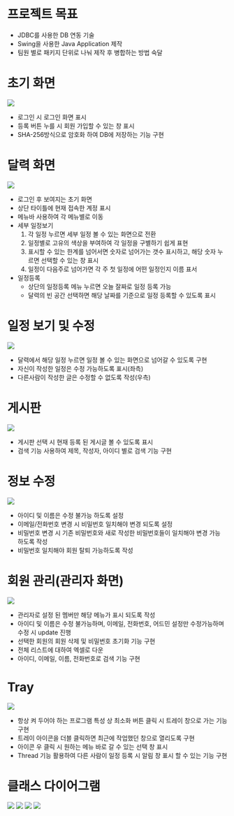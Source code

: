 # 프로젝트 목표
<ul>
  <li>JDBC를 사용한 DB 연동 기술</li>
  <li>Swing을 사용한 Java Application 제작</li>
  <li>팀원 별로 패키지 단위로 나눠 제작 후 병합하는 방법 숙달</li>
</ul>

# 초기 화면
<img src="https://postfiles.pstatic.net/MjAxOTA1MDhfMTY3/MDAxNTU3MjkwNTIwMDI4.sOZeD-C85FjbCqvcQnZsGpXcgv5EBLpKowzQgFhqqq8g.n6x9ghRUeivEe4U0cRqbzgyp41HJwzgHWdOYQq9c7uUg.PNG.younggu1545/%EA%B7%B8%EB%A6%BC22.png?type=w966"/>
<ul>
  <li>로그인 시 로그인 화면 표시</li>
  <li>등록 버튼 누를 시 회원 가입할 수 있는 창 표시</li>
  <li>SHA-256방식으로 암호화 하여 DB에 저장하는 기능 구현</li>
</ul>

# 달력 화면
<img src="https://postfiles.pstatic.net/MjAxOTA1MDhfMTEz/MDAxNTU3MjkwNzk4NTgw.xEI4ic2i_njWaYg0uGmK3LnbXIhkipWOzauBNXr74FQg.thk3Nnt43MAiw5WOnhBJ9VL_98VgDEPkuQNkWv6B5xYg.PNG.younggu1545/%EA%B7%B8%EB%A6%BC23.png?type=w966"/>
<ul>
  <li>로그인 후 보여지는 초기 화면</li>
  <li>상단 타이틀에 현재 접속한 계정 표시</li>
  <li>메뉴바 사용하여 각 메뉴별로 이동</li>
  <li>세부 일정보기
      <ol>
        <li>각 일정 누르면 세부 일정 볼 수 있는 화면으로 전환</li>
        <li>일정별로 고유의 색상을 부여하여 각 일정을 구별하기 쉽게 표현</li>
        <li>표시할 수 있는 한계를 넘어서면 숫자로 넘어가는 갯수 표시하고, 해당 숫자 누르면 선택할 수 있는 창 표시</li>
        <li>일정이 다음주로 넘어가면 각 주 첫 일정에 어떤 일정인지 이름 표서</li>
      </ol>
  </li>
  <li>일정등록
    <ul>
      <li>상단의 일정등록 메뉴 누르면 오늘 잘짜로 일정 등록 가능</li>
      <li>달력의 빈 공간 선택하면 해당 날짜를 기준으로 일정 등록할 수 있도록 표시</li>
    </ul>
  </li>
</ul>

# 일정 보기 및 수정
<img src="https://postfiles.pstatic.net/MjAxOTA1MDhfMTAw/MDAxNTU3MjkyMDYxNjQ5.YkP-KmuaKb2iIOUe_vV7bhEU_81bZ6LEbkNvX5KDV6Ag.8tLBCq2TyHS39jdQSKJSwFmQOKgwlqhsNglo0Uxh9L0g.PNG.younggu1545/%EA%B7%B8%EB%A6%BC24.png?type=w966"/>
<ul>
  <li>달력에서 해당 일정 누르면 일정 볼 수 있는 화면으로 넘어갈 수 있도록 구현</li>
  <li>자신이 작성한 일정은 수정 가능하도록 표시(좌측)</li>
  <li>다른사람이 작성한 글은 수정할 수 없도록 작성(우측)</li>
</ul>

# 게시판
<img src="https://postfiles.pstatic.net/MjAxOTA1MDhfMjAw/MDAxNTU3MjkyMjMwMjA2.DsAso-fQea_nZaj27kiujDpCYnB9lJw-ppB9nn-OscIg.Ia_wCqyq3aPSDObI3h-KS8yuWsGSS6AcgDBuJdcezzYg.PNG.younggu1545/%EA%B7%B8%EB%A6%BC25.png?type=w966"/>
<ul>
  <li>게시판 선택 시 현재 등록 된 게시글 볼 수 있도록 표시</li>
  <li>검색 기능 사용하여 제목, 작성자, 아이디 별로 검색 기능 구현</li>  
</ul>

# 정보 수정
<img src="https://postfiles.pstatic.net/MjAxOTA1MDhfMjM5/MDAxNTU3Mjg4OTY3Nzgw.mGVwMGRBzmSy--PAJ8v_E4I7NlIqX8cSvu1Px-XPsLYg.rj1X9m6D5WykU6epk6DMuCbC8TJpDRAW-Vzi5U5D8ssg.PNG.younggu1545/%EA%B7%B8%EB%A6%BC11.png?type=w966"/>
<ul>
  <li>아이디 및 이름은 수정 불가능 하도록 설정</li>
  <li>이메일/전화번호 변경 시 비밀번호 일치해야 변경 되도록 설정</li>
  <li>비밀번호 변경 시 기존 비밀번호와 새로 작성한 비밀번호들이 일치해야 변경 가능 하도록 작성</li>
  <li>비밀번호 일치해야 회원 탈퇴 가능하도록 작성</li>
</ul>

# 회원 관리(관리자 화면)
<img src="https://postfiles.pstatic.net/MjAxOTA1MDhfNzAg/MDAxNTU3Mjg4OTY4MDcw.HZLWLEKgTltEvrF9t61O9FvNfTS0PDGZc5xmeURnSe0g._PFGiQ4QgWbcGGY0WnsieiEOuQ21IYdHdrOiLwtzdV8g.PNG.younggu1545/%EA%B7%B8%EB%A6%BC13.png?type=w966"/>
<ul>
  <li>관리자로 설정 된 멤버만 해당 메뉴가 표시 되도록 작성</li>
  <li>아이디 및 이름은 수정 불가능하며, 이메일, 전화번호, 어드민 설정만 수정가능하며 수정 시 update 진행</li>
  <li>선택한 회원의 회원 삭제 및 비밀번호 초기화 기능 구현 </li>
  <li>전체 리스트에 대하여 엑셀로 다운 </li>
  <li>아이디, 이메일, 이름, 전화번호로 검색 기능 구현</li>
</ul>

# Tray
<img src="https://postfiles.pstatic.net/MjAxOTA1MDhfMjEw/MDAxNTU3MjkzODE0Njcz.u7fx2oj3W6YF1q24ZpnXhwKFVy6XMHrtiUQz_Kq8zKsg.p13oVMuBmPNyCpr1RyzUEubiYrbtHS8HjLBZenr11owg.PNG.younggu1545/%EA%B7%B8%EB%A6%BC26.png?type=w966"/>
<ul>
  <li>항상 켜 두어야 하는 프로그램 특성 상 최소화 버튼 클릭 시 트레이 창으로 가는 기능 구현</li>
  <li>트레이 아이콘을 더블 클릭하면 최근에 작업했던 창으로 열리도록 구현</li>
  <li>아이콘 우 클릭 시 원하는 메뉴 바로 갈 수 있는 선택 창 표시</li>
  <li>Thread 기능 활용하여 다른 사람이 일정 등록 시 알림 창 표시 할 수 있는 기능 구현</li>
</ul>


# 클래스 다이어그램
<img src="https://blog.naver.com/PostView.nhn?blogId=younggu1545&Redirect=View&logNo=221532345222&categoryNo=1&isAfterWrite=true#"/>
<img src="https://postfiles.pstatic.net/MjAxOTA1MDhfODMg/MDAxNTU3Mjg4OTY4Mzkx.j2hHwj_DzwXepTh256kfghC0WWKqsQBnTNOdrIxfH5Ig.kNj_aJfxeDauHlfR60nIEe0oqo1D9tM2EX2IghO9H74g.PNG.younggu1545/%EA%B7%B8%EB%A6%BC18.png?type=w966"/>
<img src="https://postfiles.pstatic.net/MjAxOTA1MDhfMzIg/MDAxNTU3Mjg4OTY4Mzg5.v_tiULxwpmFL_IpQZKqxBSrN1iFV9xjTIaWb-wJz_Jog.Z-22JYEv6BNZVDu8L0mqQxyuOsJdlQBTJidFVlQfA_cg.PNG.younggu1545/%EA%B7%B8%EB%A6%BC19.png?type=w966"/>
<img src="https://postfiles.pstatic.net/MjAxOTA1MDhfMjM1/MDAxNTU3Mjg4OTY4Mzcw.p87bfX_stXOj-Rs37HEFVWovwEUWhBWm8UYJs7Vftfsg.g8oK8K-fy-oiusvqzbDc0EkuBtfuQ6P9jOXy1zskyUAg.PNG.younggu1545/%EA%B7%B8%EB%A6%BC20.png?type=w966"/>
